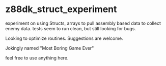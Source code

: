 # z88dk_struct_experiment

experiment on using Structs, arrays to pull assembly based data to collect enemy data.
tests seem to run clean, but still looking for bugs.

Looking to optimize routines.
Suggestions are welcome.

Jokingly named "Most Boring Game Ever"

feel free to use anything here.
